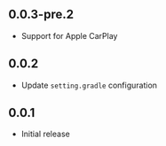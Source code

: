 ## 0.0.3-pre.2
- Support for Apple CarPlay
## 0.0.2
- Update `setting.gradle` configuration
## 0.0.1
- Initial release
